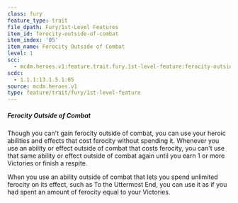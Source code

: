 ```yaml
---
class: fury
feature_type: trait
file_dpath: Fury/1st-Level Features
item_id: ferocity-outside-of-combat
item_index: '05'
item_name: Ferocity Outside of Combat
level: 1
scc:
  - mcdm.heroes.v1:feature.trait.fury.1st-level-feature:ferocity-outside-of-combat
scdc:
  - 1.1.1:13.1.5.1:05
source: mcdm.heroes.v1
type: feature/trait/fury/1st-level-feature
---
```


##### Ferocity Outside of Combat

Though you can't gain ferocity outside of combat, you can use your heroic abilities and effects that cost ferocity without spending it. Whenever you use an ability or effect outside of combat that costs ferocity, you can't use that same ability or effect outside of combat again until you earn 1 or more Victories or finish a respite.

When you use an ability outside of combat that lets you spend unlimited ferocity on its effect, such as To the Uttermost End, you can use it as if you had spent an amount of ferocity equal to your Victories.
